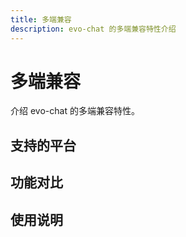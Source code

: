 ```yaml
---
title: 多端兼容
description: evo-chat 的多端兼容特性介绍
---
```


# 多端兼容

介绍 evo-chat 的多端兼容特性。

## 支持的平台

## 功能对比

## 使用说明